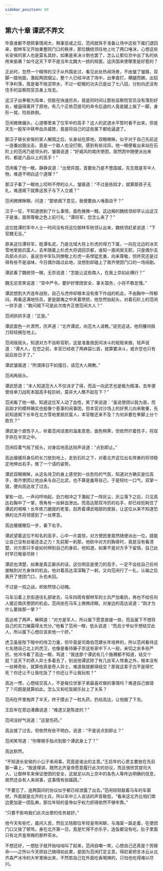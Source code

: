 ```yaml
---
sidebar_position: 60
---
```


## 第六十章 **谭武不弄文**

毕竟谁都不想把事情闹大，稍事惩戒之后，范闲就挥手准备让场中这些下属们退回来，御林军又开始重整院门口的秩序，那位魏统领往地上吐了两口唾沫，心想这些长安侯的家人也是莫名其妙，如果是来决斗倒也罢了，怎么让那位京中出了名的纨绔来偷袭？如今这天下早不是当年北魏大一统的局面，这庆国来使哪里是好惹的？

正此时，忽然一个精悍的汉子从外围走过，看见此处热闹场景，不由皱了皱眉，双脚一踏地面，激起两团烟尘，整个人已经冲进了场中，出拳直打，横腿而踢，出招干净利落，竟是毫不拖泥带水，不过一眨眼的功夫已是出了七八招，分别向还没有住手的监察院官员身上攻去。

这汉子出拳极为简单，但胜在快速厉杀，竟是同时间让那些监察院官员没有落到好处，被逼得离开了原地，有几个正依范提司的命令后退的人竟是腿上挨了一脚，身形一晃，险些跌倒。

范闲微微偏头，心道哪里来了位军中的高手？这人的武道水平暂时看不出来，但是天生一股军中铁甲血杀威势，竟是将自己的这些属下都给逼退了。

那汉子替长安侯的家人解围之后，长身站在原地，双眼微眯，似乎对于自己先前这一连番凶狠出击，竟是一个敌人也没打倒，感到有些诧异。他一眼便看出来站在石阶上的范闲乃是领头的，皱眉说道：“好威风的南庆使团，居然团中随便派出来的，都是六品以上的高手！”

范闲看了他一眼，静静说道：“出使异国，首要处乃是不堕国威，先生既是军中人物，难道不明白这个道理？”

那汉子看了一眼地上哎哟不停的众人，皱眉道：“不过是些奴才，就算那孩子无礼，难道阁下就靠这孩子与下人立威？”

范闲微微眯眼，问道：“那依阁下意见，我便要由人唾面自干？”

汉子一怔，不知道想到了什么事情，面色微微一黯。这边厢的魏统领却早认出这汉子是谁，面带尊敬之色上前行礼：“谭将军，您怎么来了？”

这位姓谭的军中人士一时间没有将这位御林军统领认出来，魏统领赶紧说道：“下官魏无忌。”

原来这位谭将军，姓谭名武，乃是北域大将上杉虎的得力下属，一向在北边的冰天雪地里抵抗蛮人，去年随着上杉虎大将调回京都，谁知一直闲居无职，只是偶尔去兵部点点卯，虽说京中军队同僚敬上杉虎一系悍猛忠勇，向来尊敬，但终究还是过得有些不是滋味，今日偶尔路过此地，没想到却碰上了南齐使团门口的一场闹剧。

谭武看了魏统领一眼，无奈说道：“怎能让这些南人，在我上京如此横行？”

魏无忌苦笑说道：“宫中严令，要护好使团安全，事关国务，小将不敢怠慢。”

谭武想到大齐连年战败，自己与虎帅却根本没有南下作战的机会，不由胸中一阵郁闷，再看这满地伤员，更是鄙夷之中夹着愤怒，他忽然抬起头，对着石阶上的范闲一拱手道：“敢问阁下可是此次南齐正使范闲大人？”

范闲拱拱手道：“正是。”

谭武面色一片肃然，厉声道：“北齐谭武，向范大人请教。”说完这话，他将腰间佩刀轻轻搁在地上。

范闲摇摇头，知道对方不自称官职，这是准备按民间决斗的规矩来做，轻声说道：“谭大人，在您之前，本官已经收了两麻袋匕首，就算要决斗，或许您也只有延后些日子了。”

谭武皱眉道：“所谓择日不如撞日，请范大人赐教。”

范闲再摇头。

谭武怒道：“本人知道范大人不仅诗才了得，而且一向武艺也是极为精湛，去年便曾经单刀战死本国高手程巨树，莫非大人瞧不起在下？”

范闲看了他一眼，知道这位军人动了血性，笑了笑说道：“虽说使团以我为首，而且刚才的模样确实也挺像个惹事的闹事团，但本官对沙场上的好男儿向来敬重，先前知道阁下长年在北方雪地里抵抗蛮人，本官敬还来不及？为何非要在拳脚上分个胜负？”

谭武是个直性子人，听着范闲话里的温柔意思，面色稍霁，但依然拧着性子，将双手拱在半空之中。

范闲叹着气摇了摇头，对身后地高达轻声说道：“点到即止。”

高达缓缓将身后的长刀放到地上，走到石阶之下，对着北齐这位出名悍勇的将领稳定地伸出右手，做了一个请的姿势。

谭武双眼微眯，从这名侍卫的身上感觉到一丝危险的气氛，知道对方确实是位高手，南齐使团让他出来与自己比武，也不算是羞辱自己，于是轻吐一口气，双掌一错，便向高达攻了过去。

掌影一动，一声闷哼响起，劲力相冲之下激起了一阵灰尘，灰尘落下之后，只见高达右胸中了一掌，唇角有一丝鲜血渗出。而高达那双冷厉的右手，却已经扼耗住了谭武的咽喉！长年练刀磨就的老茧，刮弄着谭武咽部的皮肤，让这位从来不知道恐惧的北齐将领感到了一丝寒意。

高达缓缓撤后一步，垂下右手。

谭武望着这位不知名的高手，心中一片震惊，对方使团里竟然随便派出一位，就能让自己没有丝毫还击之力！先前那一刹那，他砍中对方的胸骨时，竟是没有看清楚，对方那只手是如何伸到自己的身前，他知道，如果不是对方手下留情，自己此时早已喉骨尽碎！

谭武也清楚，如果是真正厮杀的话，这位明显是使刀的高手，一定不会给自己任何接触到对方身体的机会。他对着高达深深鞠了一躬，又向范闲行了一礼，认输之后离开了使团门口，头也未回。

不过是一招之战，却依然惊心动魄。

马车沿着上京街道往礼部驶去，马车四周有御林军的士兵严加看防，再也不给任何人接近南庆使团的机会。范闲坐在马车上微微闭眼，对身边的高达说道：“刚才为什么要挨那一掌？”

高达咳了两声，解释道：“对方是军人，所以属下愿意直接一些，而且属下不想将自己的实力展露得太充分。”他看了范闲一眼，低头说道：“而且少爷似乎想结交此人，所以属下心想应该卖他一个好。”

虎卫虽是陛下暗中的侍卫力量，但毕竟是司南伯范建长年培养的，所以范闲看待这七名随自己北上的虎卫，也像是看待藤子京这些家中下人一般，亲切之余多些严厉。他冷冷看了高达一眼，骂道：“我连那个谭武有几个胳膊都不知道，结交个屁？这天下的奇人异士多着去了，别说他谭武除了有几丝军人悍勇之外，根本没有一丝稀奇处，就算他真是奇人异士，难道我就都得结交？那我这辈子岂不是得忙死？你还让不让我吃饭了？你还让不让我玩啦？”

高达一愣，心想结交高人，不是每位世家子弟最喜欢做的事情吗？难道自己做错了？问题是就算如此，怎么又和吃饭娱乐扯上了关系？

范闲在怀里掏弄了半天，终于摸出了一粒丸药，扔给高达，让他服了下去。

王启年在旁边凑趣说道：“难道又是陈皮的？”

范闲没好气说道：“这是伤药。”

高达接了过去，但依然有些不明白，说道：“不是说点到即止？”

范闲笑骂道：“你哪根手指点到那个谭武身上了？”

高达默然。

“不知道长安侯的小公子来闹事，究竟是谁出的主意。”王启年的心思主要放在先前那一幕上，“按道理讲，既然北齐皇帝愿意履行此次的协议，而且很欣赏提司大人，让御林军来保证使团的安全，这就足以向上京中的各色人等传达明确的信息，居然还会有人来闹事，这事情有些蹊跷。”

“不要忘了，连两国间的协议似乎都已经泄露了出去。”范闲轻轻敲着马车的车窗棂，外面就是北齐的士兵，所以车中三人说话的声音极低，“看来这北齐比咱们南边更加是一团乱麻，那位年轻的皇帝似乎权力抓得依然不够牢靠。”

“只要不影响我们此次出使的任务就好。”

他今天有些忙，晨间入宫，然后又陪那位年轻皇帝闲聊，与海棠一路走着，在使团门口又挨了顿骂，身在北齐第一日，竟是忙得不亦乐乎，连饭都没有吃，肚子里面只有北齐皇帝赐的那杯茶水。

不想还好，一想肚子就开始咕咕叫了起来，范闲自嘲一笑，心想自己还真是个劳碌命——之所以今天把自己搞得如此累，是因为范闲打定主意，得赶紧把言冰云从北齐森严冰冷的大牢里揪出来，不然若自己在外面吃香喝辣的，只怕也吃得难以尽兴。

